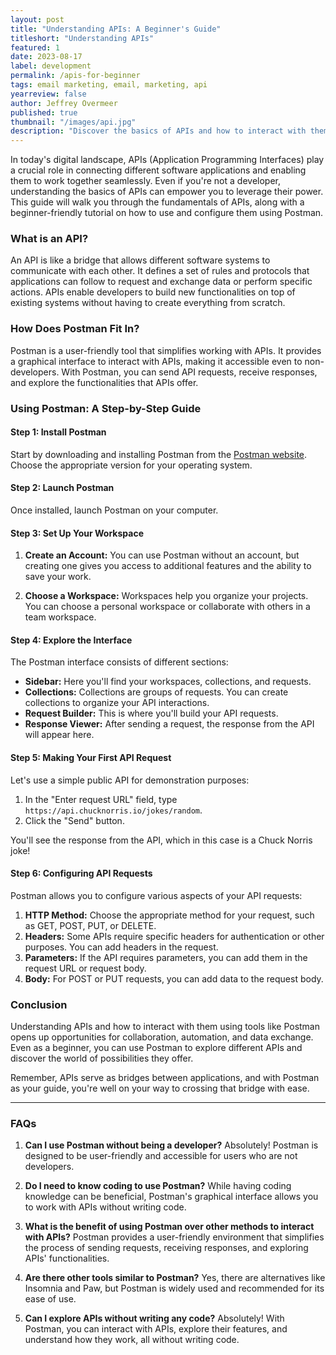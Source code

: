 ```yaml
---
layout: post
title: "Understanding APIs: A Beginner's Guide"
titleshort: "Understanding APIs"
featured: 1
date: 2023-08-17
label: development
permalink: /apis-for-beginner
tags: email marketing, email, marketing, api
yearreview: false
author: Jeffrey Overmeer
published: true
thumbnail: "/images/api.jpg"
description: "Discover the basics of APIs and how to interact with them using user-friendly tools like Postman, even if you're not a developer. Learn how APIs connect software applications and streamline collaboration, automation, and data exchange. Explore step-by-step instructions on installing Postman, creating workspaces, building requests, and configuring API interactions effortlessly"
---
```



In today's digital landscape, APIs (Application Programming Interfaces) play a crucial role in connecting different software applications and enabling them to work together seamlessly. Even if you're not a developer, understanding the basics of APIs can empower you to leverage their power. This guide will walk you through the fundamentals of APIs, along with a beginner-friendly tutorial on how to use and configure them using Postman.

### What is an API?

An API is like a bridge that allows different software systems to communicate with each other. It defines a set of rules and protocols that applications can follow to request and exchange data or perform specific actions. APIs enable developers to build new functionalities on top of existing systems without having to create everything from scratch.

### How Does Postman Fit In?

Postman is a user-friendly tool that simplifies working with APIs. It provides a graphical interface to interact with APIs, making it accessible even to non-developers. With Postman, you can send API requests, receive responses, and explore the functionalities that APIs offer.

### Using Postman: A Step-by-Step Guide

#### Step 1: Install Postman

Start by downloading and installing Postman from the [Postman website](https://www.postman.com/downloads/). Choose the appropriate version for your operating system.

#### Step 2: Launch Postman

Once installed, launch Postman on your computer.

#### Step 3: Set Up Your Workspace

1. **Create an Account:** You can use Postman without an account, but creating one gives you access to additional features and the ability to save your work.

2. **Choose a Workspace:** Workspaces help you organize your projects. You can choose a personal workspace or collaborate with others in a team workspace.

#### Step 4: Explore the Interface

The Postman interface consists of different sections:
- **Sidebar:** Here you'll find your workspaces, collections, and requests.
- **Collections:** Collections are groups of requests. You can create collections to organize your API interactions.
- **Request Builder:** This is where you'll build your API requests.
- **Response Viewer:** After sending a request, the response from the API will appear here.

#### Step 5: Making Your First API Request

Let's use a simple public API for demonstration purposes:

1. In the "Enter request URL" field, type `https://api.chucknorris.io/jokes/random`.
2. Click the "Send" button.

You'll see the response from the API, which in this case is a Chuck Norris joke!

#### Step 6: Configuring API Requests

Postman allows you to configure various aspects of your API requests:

1. **HTTP Method:** Choose the appropriate method for your request, such as GET, POST, PUT, or DELETE.
2. **Headers:** Some APIs require specific headers for authentication or other purposes. You can add headers in the request.
3. **Parameters:** If the API requires parameters, you can add them in the request URL or request body.
4. **Body:** For POST or PUT requests, you can add data to the request body.

### Conclusion

Understanding APIs and how to interact with them using tools like Postman opens up opportunities for collaboration, automation, and data exchange. Even as a beginner, you can use Postman to explore different APIs and discover the world of possibilities they offer.

Remember, APIs serve as bridges between applications, and with Postman as your guide, you're well on your way to crossing that bridge with ease.

---

### FAQs

1. **Can I use Postman without being a developer?**
   Absolutely! Postman is designed to be user-friendly and accessible for users who are not developers.

2. **Do I need to know coding to use Postman?**
   While having coding knowledge can be beneficial, Postman's graphical interface allows you to work with APIs without writing code.

3. **What is the benefit of using Postman over other methods to interact with APIs?**
   Postman provides a user-friendly environment that simplifies the process of sending requests, receiving responses, and exploring APIs' functionalities.

4. **Are there other tools similar to Postman?**
   Yes, there are alternatives like Insomnia and Paw, but Postman is widely used and recommended for its ease of use.

5. **Can I explore APIs without writing any code?**
   Absolutely! With Postman, you can interact with APIs, explore their features, and understand how they work, all without writing code.